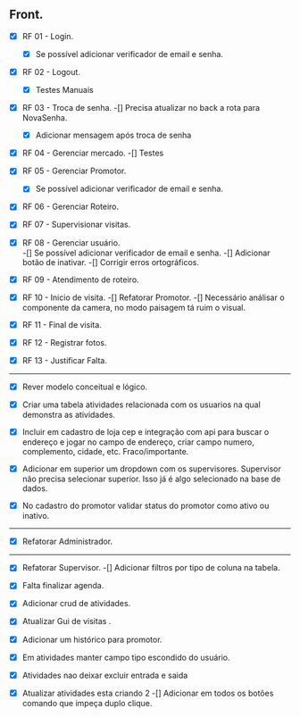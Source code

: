 ## Front.
- [x] RF 01 - Login.    
    -[X] Se possível adicionar verificador de email e senha.
- [x] RF 02 - Logout.
    -[X] Testes Manuais
- [X] RF 03 - Troca de senha.
    -[] Precisa atualizar no back a rota para NovaSenha.
    -[X] Adicionar mensagem após troca de senha
- [X] RF 04 - Gerenciar mercado.
    -[] Testes
- [X] RF 05 - Gerenciar Promotor.
    -[X] Se possível adicionar verificador de email e senha.
- [X] RF 06 - Gerenciar Roteiro.

- [X] RF 07 - Supervisionar visitas.

- [X] RF 08 - Gerenciar usuário.    
    -[] Se possível adicionar verificador de email e senha.
    -[] Adicionar botão de inativar.
    -[] Corrigir erros ortográficos.
- [X] RF 09 - Atendimento de roteiro.

- [X] RF 10 - Inicio de visita.
    -[] Refatorar Promotor.
    -[] Necessário análisar o componente da camera, no modo paisagem tá ruim o visual.
- [X] RF 11 - Final de visita.
- [X] RF 12 - Registrar fotos.
- [X] RF 13 - Justificar Falta.



---

-[X] Rever modelo conceitual e lógico. 

-[X] Criar uma tabela atividades relacionada com os usuarios na qual demonstra as atividades.

-[X] Incluir em cadastro de loja cep e integração com api para buscar o endereço e jogar no campo de endereço, criar campo numero, complemento, cidade, etc. Fraco/importante.

-[X] Adicionar em superior um dropdown com os supervisores. Supervisor não precisa selecionar superior. Isso já é algo selecionado na base de dados.

-[X] No cadastro do promotor validar status do promotor como ativo ou inativo. 


---

-[X] Refatorar Administrador.

---
-[X] Refatorar Supervisor.
-[] Adicionar filtros por tipo de coluna na tabela.

-[X] Falta finalizar agenda.
-[X] Adicionar crud de atividades.
-[X] Atualizar Gui de visitas .

-[X] Adicionar um histórico para promotor.
-[X] Em atividades manter campo tipo escondido do usuário.
-[x] Atividades nao deixar excluir entrada e saida
-[x] Atualizar atividades esta criando 2
-[] Adicionar em todos os botões comando que impeça duplo clique.